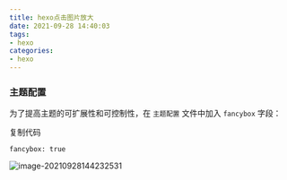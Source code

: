```yaml
---
title: hexo点击图片放大
date: 2021-09-28 14:40:03
tags:
- hexo
categories: 
- hexo
---
```


### 主题配置

为了提高主题的可扩展性和可控制性，在 `主题配置` 文件中加入 `fancybox` 字段：

<!--more-->

复制代码

```
fancybox: true
```

![image-20210928144232531](https://gitee.com/hxf88/imgrepo/raw/master/img/image-20210928144232531.png)


